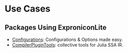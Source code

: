# Use Cases

## Packages Using ExproniconLite

- [Configurations](https://github.com/Roger-luo/Configurations.jl): Configurations & Options made easy.
- [CompilerPluginTools](https://github.com/JuliaCompilerPlugins/CompilerPluginTools.jl): collective tools for Julia SSA IR.
